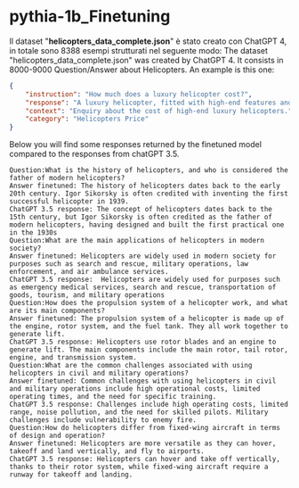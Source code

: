# pythia-1b_Finetuning

Il dataset "**helicopters_data_complete.json**" è stato creato con ChatGPT 4, in totale sono 8388 esempi strutturati nel seguente modo:
The dataset  "helicopters_data_complete.json" was created by ChatGPT 4.
It consists in 8000-9000 Question/Answer about Helicopters.
An example is this one:
```json
{
    "instruction": "How much does a luxury helicopter cost?",
    "response": "A luxury helicopter, fitted with high-end features and advanced systems, can cost anywhere between $5 million and $20 million.",
    "context": "Enquiry about the cost of high-end luxury helicopters.",
    "category": "Helicopters Price"
}
```

Below you will find some responses returned by the finetuned model compared to the responses from chatGPT 3.5.
```
Question:What is the history of helicopters, and who is considered the father of modern helicopters?
Answer finetuned: The history of helicopters dates back to the early 20th century. Igor Sikorsky is often credited with inventing the first successful helicopter in 1939.
ChatGPT 3.5 response: The concept of helicopters dates back to the 15th century, but Igor Sikorsky is often credited as the father of modern helicopters, having designed and built the first practical one in the 1930s
Question:What are the main applications of helicopters in modern society?
Answer finetuned: Helicopters are widely used in modern society for purposes such as search and rescue, military operations, law enforcement, and air ambulance services.
ChatGPT 3.5 response:  Helicopters are widely used for purposes such as emergency medical services, search and rescue, transportation of goods, tourism, and military operations
Question:How does the propulsion system of a helicopter work, and what are its main components?
Answer finetuned: The propulsion system of a helicopter is made up of the engine, rotor system, and the fuel tank. They all work together to generate lift.
ChatGPT 3.5 response: Helicopters use rotor blades and an engine to generate lift. The main components include the main rotor, tail rotor, engine, and transmission system.
Question:What are the common challenges associated with using helicopters in civil and military operations?
Answer finetuned: Common challenges with using helicopters in civil and military operations include high operational costs, limited operating times, and the need for specific training.
ChatGPT 3.5 response: Challenges include high operating costs, limited range, noise pollution, and the need for skilled pilots. Military challenges include vulnerability to enemy fire.
Question:How do helicopters differ from fixed-wing aircraft in terms of design and operation?
Answer finetuned: Helicopters are more versatile as they can hover, takeoff and land vertically, and fly to airports.
ChatGPT 3.5 response: Helicopters can hover and take off vertically, thanks to their rotor system, while fixed-wing aircraft require a runway for takeoff and landing.
```
